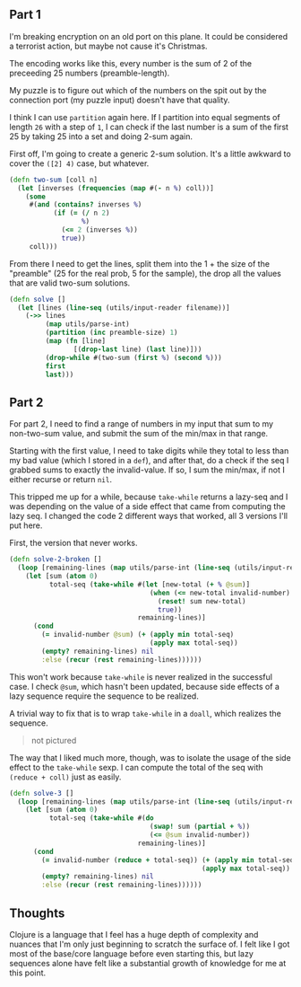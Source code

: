 ## Part 1

I'm breaking encryption on an old port on this plane. It could be considered a
terrorist action, but maybe not cause it's Christmas.

The encoding works like this, every number is the sum of 2 of the preceeding 25
numbers (preamble-length).

My puzzle is to figure out which of the numbers on the spit out by the
connection port (my puzzle input) doesn't have that quality.

I think I can use `partition` again here. If I partition into equal segments of
length `26` with a step of `1`, I can check if the last number is a sum of the
first 25 by taking 25 into a set and doing 2-sum again.

First off, I'm going to create a generic 2-sum solution. It's a little awkward
to cover the `([2] 4)` case, but whatever.

```clojure
(defn two-sum [coll n]
  (let [inverses (frequencies (map #(- n %) coll))]
    (some
     #(and (contains? inverses %)
           (if (= (/ n 2)
                  %)
             (<= 2 (inverses %))
             true))
     coll)))
```

From there I need to get the lines, split them into the 1 + the size of the
"preamble" (25 for the real prob, 5 for the sample), the drop all the values
that are valid two-sum solutions.

```clojure
(defn solve []
  (let [lines (line-seq (utils/input-reader filename))]
    (->> lines
         (map utils/parse-int)
         (partition (inc preamble-size) 1)
         (map (fn [line]
                [(drop-last line) (last line)]))
         (drop-while #(two-sum (first %) (second %)))
         first
         last)))
```

## Part 2

For part 2, I need to find a range of numbers in my input that sum to my
non-two-sum value, and submit the sum of the min/max in that range.

Starting with the first value, I need to take digits while they total to less
than my bad value (which I stored in a `def`), and after that, do a check if the
seq I grabbed sums to exactly the invalid-value. If so, I sum the min/max, if
not I either recurse or return `nil`.

This tripped me up for a while, because `take-while` returns a lazy-seq and I
was depending on the value of a side effect that came from computing the lazy
seq. I changed the code 2 different ways that worked, all 3 versions I'll put
here.

First, the version that never works.

```clojure
(defn solve-2-broken []
  (loop [remaining-lines (map utils/parse-int (line-seq (utils/input-reader filename)))]
    (let [sum (atom 0)
          total-seq (take-while #(let [new-total (+ % @sum)]
                                   (when (<= new-total invalid-number)
                                     (reset! sum new-total)
                                     true))
                                remaining-lines)]
      (cond
        (= invalid-number @sum) (+ (apply min total-seq)
                                   (apply max total-seq))
        (empty? remaining-lines) nil
        :else (recur (rest remaining-lines))))))
```

This won't work because `take-while` is never realized in the successful case. I
check `@sum`, which hasn't been updated, because side effects of a lazy sequence
require the sequence to be realized.

A trivial way to fix that is to wrap `take-while` in a `doall`, which realizes
the sequence.

> not pictured

The way that I liked much more, though, was to isolate the usage of the side
effect to the `take-while` sexp. I can compute the total of the seq with
`(reduce + coll)` just as easily.

```clojure
(defn solve-3 []
  (loop [remaining-lines (map utils/parse-int (line-seq (utils/input-reader filename)))]
    (let [sum (atom 0)
          total-seq (take-while #(do
                                   (swap! sum (partial + %))
                                   (<= @sum invalid-number))
                                remaining-lines)]
      (cond
        (= invalid-number (reduce + total-seq)) (+ (apply min total-seq)
                                                (apply max total-seq))
        (empty? remaining-lines) nil
        :else (recur (rest remaining-lines))))))
```

## Thoughts

Clojure is a language that I feel has a huge depth of complexity and nuances
that I'm only just beginning to scratch the surface of. I felt like I got most
of the base/core language before even starting this, but lazy sequences alone
have felt like a substantial growth of knowledge for me at this point.
